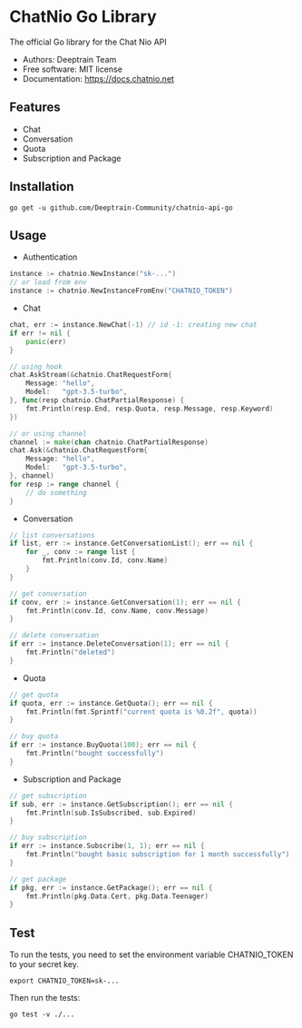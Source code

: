 # ChatNio Go Library

The official Go library for the Chat Nio API

- Authors: Deeptrain Team
- Free software: MIT license 
- Documentation: https://docs.chatnio.net

## Features

- Chat 
- Conversation 
- Quota 
- Subscription and Package

## Installation

```shell
go get -u github.com/Deeptrain-Community/chatnio-api-go
```

## Usage

- Authentication
```go
instance := chatnio.NewInstance("sk-...")
// or load from env
instance := chatnio.NewInstanceFromEnv("CHATNIO_TOKEN")
```

- Chat
```go
chat, err := instance.NewChat(-1) // id -1: creating new chat
if err != nil {
    panic(err)
}

// using hook
chat.AskStream(&chatnio.ChatRequestForm{
	Message: "hello",
	Model:   "gpt-3.5-turbo",
}, func(resp chatnio.ChatPartialResponse) {
	fmt.Println(resp.End, resp.Quota, resp.Message, resp.Keyword)
})

// or using channel
channel := make(chan chatnio.ChatPartialResponse)
chat.Ask(&chatnio.ChatRequestForm{
    Message: "hello",
    Model:   "gpt-3.5-turbo",
}, channel)
for resp := range channel {
    // do something
}
```

- Conversation
```go
// list conversations
if list, err := instance.GetConversationList(); err == nil {
    for _, conv := range list {
        fmt.Println(conv.Id, conv.Name)
    }
}

// get conversation
if conv, err := instance.GetConversation(1); err == nil {
    fmt.Println(conv.Id, conv.Name, conv.Message)
}

// delete conversation
if err := instance.DeleteConversation(1); err == nil {
    fmt.Println("deleted")
}
```

- Quota
```go
// get quota
if quota, err := instance.GetQuota(); err == nil {
    fmt.Println(fmt.Sprintf("current quota is %0.2f", quota))
}

// buy quota
if err := instance.BuyQuota(100); err == nil {
    fmt.Println("bought successfully")
}
```

- Subscription and Package
```go
// get subscription
if sub, err := instance.GetSubscription(); err == nil {
    fmt.Println(sub.IsSubscribed, sub.Expired)
}

// buy subscription
if err := instance.Subscribe(1, 1); err == nil {
    fmt.Println("bought basic subscription for 1 month successfully")
}

// get package
if pkg, err := instance.GetPackage(); err == nil {
    fmt.Println(pkg.Data.Cert, pkg.Data.Teenager)
}
```


## Test
To run the tests, you need to set the environment variable CHATNIO_TOKEN to your secret key.

```shell
export CHATNIO_TOKEN=sk-...
```

Then run the tests:

```shell
go test -v ./...
```
